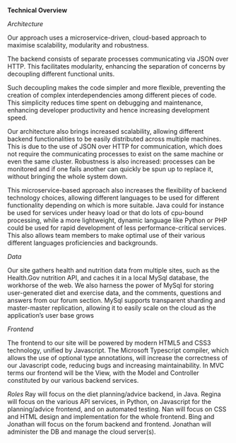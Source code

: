 **Technical Overview**

*Architecture*

Our approach uses a microservice-driven, cloud-based approach to maximise scalability, modularity and robustness.

The backend consists of separate processes communicating via JSON over HTTP. This facilitates modularity, enhancing the separation of concerns by decoupling different functional units. 

Such decoupling makes the code simpler and more flexible, preventing the creation of complex interdependencies among different pieces of code. This simplicity reduces time spent on debugging and maintenance, enhancing developer productivity and hence increasing development speed.

Our architecture also brings increased scalability, allowing different backend functionalities to be easily distributed across multiple machines. This is due to the use of JSON over HTTP for communication, which does not require the communicating processes to exist on the same machine or even the same cluster. Robustness is also increased: processes can be monitored and if one fails another can quickly be spun up to replace it, without bringing the whole system down.

This microservice-based approach also increases the flexibility of backend technology choices, allowing different languages to be used for different functionality depending on which is more suitable. Java could for instance be used for services under heavy load or that do lots of cpu-bound processing, while a more lightweight, dynamic language like Python or PHP could be used for rapid development of less performance-critical services. This also allows team members to make optimal use of their various different languages proficiencies and backgrounds.

*Data*

Our site gathers health and nutrition data from multiple sites, such as the Health.Gov nutrition API, and caches it in a local MySql database, the workhorse of the web. We also harness the power of MySql for storing user-generated diet and exercise data, and the comments, questions and answers from our forum section. MySql supports transparent sharding and master-master replication, allowing it to easily scale on the cloud as the application’s user base grows

*Frontend*

The frontend to our site will be powered by modern HTML5 and CSS3 technology, unified by Javascript. The Microsoft Typescript compiler, which allows the use of optional type annotations, will increase the correctness of our Javascript code, reducing bugs and increasing maintainability. In MVC terms our frontend will be the View, with the Model and Controller constituted by our various backend services.

*Roles*
Ray will focus on the diet planning/advice backend, in Java. Regina will focus on the various API services, in Python, on Javascript for the planning/advice frontend, and on automated testing. Nan will focus on CSS and HTML design and implementation for the whole frontend. Bing and Jonathan will focus on the forum backend and frontend. Jonathan will administer the DB and manage the cloud server(s).